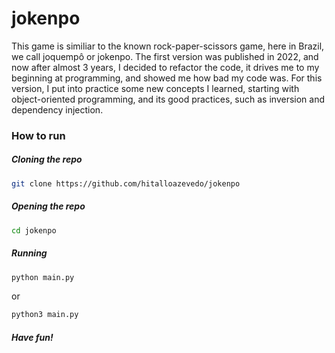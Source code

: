 # jokenpo
This game is similiar to the known rock-paper-scissors game, here in Brazil, we call joquempô or jokenpo. 
The first version was published in 2022, and now after almost 3 years, I decided to refactor the code, it drives me to my beginning at programming, and showed me how bad my code was.
For this version, I put into practice some new concepts I learned, starting with object-oriented programming, and its good practices, such as inversion and dependency injection.

### How to run

##### Cloning the repo
~~~bash
git clone https://github.com/hitalloazevedo/jokenpo
~~~

##### Opening the repo
~~~bash
cd jokenpo
~~~

##### Running
~~~bash
python main.py
~~~

or 

~~~bash
python3 main.py
~~~




##### Have fun!
